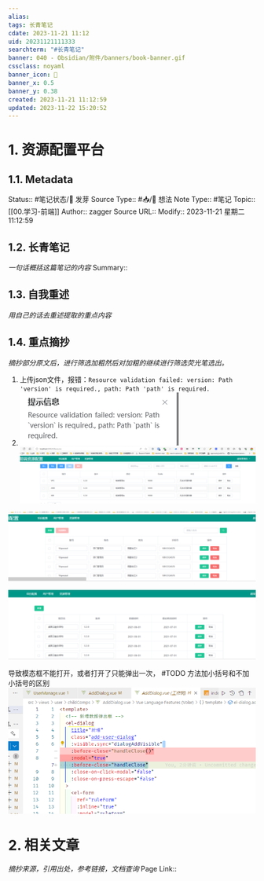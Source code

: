 ```yaml
---
alias: 
tags: 长青笔记
cdate: 2023-11-21 11:12
uid: 20231121111333
searchterm: "#长青笔记"
banner: 040 - Obsidian/附件/banners/book-banner.gif
cssclass: noyaml
banner_icon: 💌
banner_x: 0.5
banner_y: 0.38
created: 2023-11-21 11:12:59
updated: 2023-11-22 15:20:52
---
```


# 1. 资源配置平台

## 1.1. Metadata

Status:: #笔记状态/🌱 发芽
Source Type:: #📥/💭 想法 
Note Type:: #笔记
Topic:: [[00.学习-前端]]
Author:: zagger
Source URL::
Modify:: 2023-11-21 星期二 11:12:59

## 1.2. 长青笔记

_一句话概括这篇笔记的内容_
Summary::

## 1.3. 自我重述

_用自己的话去重述提取的重点内容_

## 1.4. 重点摘抄

_摘抄部分原文后，进行筛选加粗然后对加粗的继续进行筛选荧光笔选出。_

1. 上传json文件，报错：`Resource validation failed: version: Path 'version' is required., path: Path 'path' is required.`
2. ![image.png](https://raw.githubusercontent.com/zaggerj/obsidian_picgo/main/obsidian/20231121111756.png)
![image.png](https://raw.githubusercontent.com/zaggerj/obsidian_picgo/main/obsidian/20231121160115.png)

![image.png](https://raw.githubusercontent.com/zaggerj/obsidian_picgo/main/obsidian/20231121160137.png)


![](https://raw.githubusercontent.com/zaggerj/obsidian_picgo/main/obsidian/20231121160158.png)

导致模态框不能打开，或者打开了只能弹出一次， #TODO 方法加小括号和不加小括号的区别
![](https://raw.githubusercontent.com/zaggerj/obsidian_picgo/main/obsidian/20231121164651.png)
# 2. 相关文章

_摘抄来源，引用出处，参考链接，文档查询_
Page Link::


